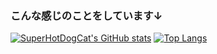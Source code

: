 ### こんな感じのことをしています↓
[![SuperHotDogCat's GitHub stats](https://git-hub-readme-stats-clone-falk.vercel.app/api?username=SuperHotDogCat&theme=vue-dark&show_icons=true&count_private=true&show_icons=true)](https://github.com/SuperHotDogCat/github-readme-stats)
[![Top Langs](https://git-hub-readme-stats-clone-falk.vercel.app/api/top-langs/?username=SuperHotDogCat&theme=vue-dark&show_icons=true&layout=compact&count_private=true&langs_count=20)](https://github.com/SuperHotDogCat/github-readme-stats)
<!--
**SuperHotDogCat/SuperHotDogCat** is a ✨ _special_ ✨ repository because its `README.md` (this file) appears on your GitHub profile.

Here are some ideas to get you started:

- 🔭 I’m currently working on ...
- 🌱 I’m currently learning ...
- 👯 I’m looking to collaborate on ...
- 🤔 I’m looking for help with ...
- 💬 Ask me about ...
- 📫 How to reach me: ...
- 😄 Pronouns: ...
- ⚡ Fun fact: ...
-->
